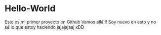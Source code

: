 # Hello-World
Este es mi primer proyecto en Github Vamos allá !!
Soy  nuevo en esto y no sé lo que estoy haciendo jajajajaaj xDD
